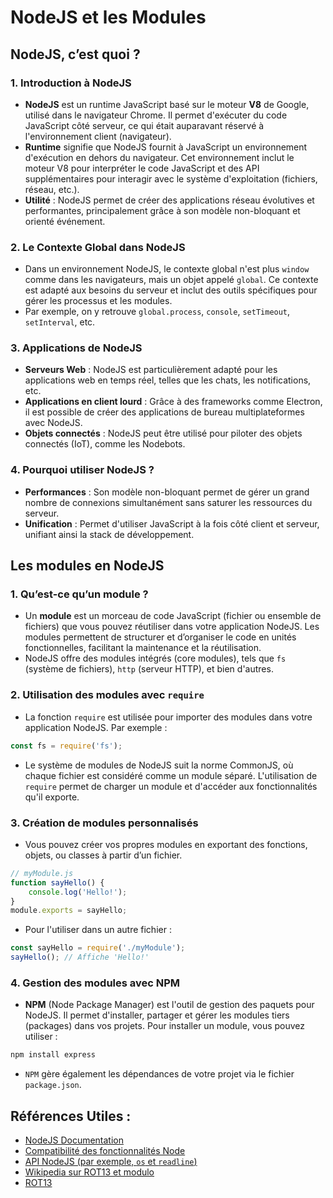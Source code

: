
# NodeJS et les Modules

## NodeJS, c’est quoi ?

### 1. Introduction à NodeJS
- **NodeJS** est un runtime JavaScript basé sur le moteur **V8** de Google, utilisé dans le navigateur Chrome. Il permet d'exécuter du code JavaScript côté serveur, ce qui était auparavant réservé à l'environnement client (navigateur).
- **Runtime** signifie que NodeJS fournit à JavaScript un environnement d'exécution en dehors du navigateur. Cet environnement inclut le moteur V8 pour interpréter le code JavaScript et des API supplémentaires pour interagir avec le système d'exploitation (fichiers, réseau, etc.).
- **Utilité** : NodeJS permet de créer des applications réseau évolutives et performantes, principalement grâce à son modèle non-bloquant et orienté événement.

### 2. Le Contexte Global dans NodeJS
- Dans un environnement NodeJS, le contexte global n'est plus `window` comme dans les navigateurs, mais un objet appelé `global`. Ce contexte est adapté aux besoins du serveur et inclut des outils spécifiques pour gérer les processus et les modules.
- Par exemple, on y retrouve `global.process`, `console`, `setTimeout`, `setInterval`, etc.

### 3. Applications de NodeJS
- **Serveurs Web** : NodeJS est particulièrement adapté pour les applications web en temps réel, telles que les chats, les notifications, etc.
- **Applications en client lourd** : Grâce à des frameworks comme Electron, il est possible de créer des applications de bureau multiplateformes avec NodeJS.
- **Objets connectés** : NodeJS peut être utilisé pour piloter des objets connectés (IoT), comme les Nodebots.

### 4. Pourquoi utiliser NodeJS ?
- **Performances** : Son modèle non-bloquant permet de gérer un grand nombre de connexions simultanément sans saturer les ressources du serveur.
- **Unification** : Permet d'utiliser JavaScript à la fois côté client et serveur, unifiant ainsi la stack de développement.

## Les modules en NodeJS

### 1. Qu’est-ce qu’un module ?
- Un **module** est un morceau de code JavaScript (fichier ou ensemble de fichiers) que vous pouvez réutiliser dans votre application NodeJS. Les modules permettent de structurer et d’organiser le code en unités fonctionnelles, facilitant la maintenance et la réutilisation.
- NodeJS offre des modules intégrés (core modules), tels que `fs` (système de fichiers), `http` (serveur HTTP), et bien d'autres.

### 2. Utilisation des modules avec `require`
- La fonction `require` est utilisée pour importer des modules dans votre application NodeJS. Par exemple :
```javascript
const fs = require('fs');
```
- Le système de modules de NodeJS suit la norme CommonJS, où chaque fichier est considéré comme un module séparé. L'utilisation de `require` permet de charger un module et d'accéder aux fonctionnalités qu'il exporte.
  
### 3. Création de modules personnalisés
- Vous pouvez créer vos propres modules en exportant des fonctions, objets, ou classes à partir d’un fichier.
```javascript
// myModule.js
function sayHello() {
    console.log('Hello!');
}
module.exports = sayHello;
```
- Pour l'utiliser dans un autre fichier :
```javascript
const sayHello = require('./myModule');
sayHello(); // Affiche 'Hello!'
```

### 4. Gestion des modules avec NPM
- **NPM** (Node Package Manager) est l'outil de gestion des paquets pour NodeJS. Il permet d'installer, partager et gérer les modules tiers (packages) dans vos projets. Pour installer un module, vous pouvez utiliser :
```bash
npm install express
```
- `NPM` gère également les dépendances de votre projet via le fichier `package.json`.

## Références Utiles :
- [NodeJS Documentation](https://nodejs.org)
- [Compatibilité des fonctionnalités Node](https://node.green/)
- [API NodeJS (par exemple, `os` et `readline`)](https://nodejs.org/dist/latest-v16.x/docs/api/)
- [Wikipedia sur ROT13 et modulo](https://fr.wikipedia.org/wiki/Modulo_(op%C3%A9ration))
- [ROT13](https://fr.wikipedia.org/wiki/ROT13)
